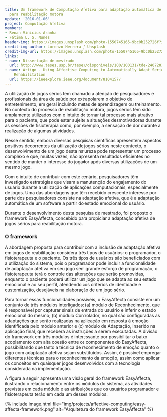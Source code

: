 ```yaml
---
title: Um framework de Computação Afetiva para adaptação automática de jogos sérios
  para reabilitação motora
update: '2016-01-06'
project: Computação Afetiva
members:
- Renan Vinicius Aranha
- Fátima L. S. Nunes
header-img: https://images.unsplash.com/photo-1550745165-9bc0b252726f?ixlib=rb-1.2.1&ixid=MnwxMjA3fDB8MHxwaG90by1wYWdlfHx8fGVufDB8fHx8&auto=format&fit=crop&w=2070&q=80
credit-img-author: Lorenzo Herrera / Unsplash
credit-img-url: https://images.unsplash.com/photo-1550745165-9bc0b252726f?ixlib=rb-1.2.1&ixid=MnwxMjA3fDB8MHxwaG90by1wYWdlfHx8fGVufDB8fHx8&auto=format&fit=crop&w=2070&q=80
links:
- name: Dissertação de mestrado
  url: http://www.teses.usp.br/teses/disponiveis/100/100131/tde-24072017-083504/pt-br.php
- name: Artigo - Using Affective Computing to Automatically Adapt Serious Games for
    Rehabilitation
  url: https://ieeexplore.ieee.org/document/8104157/
---
```


A utilização de jogos sérios tem chamado a atenção de pesquisadores e profissionais da área de saúde por extrapolarem o objetivo de entretenimento, em geral incluindo metas de aprendizagem ou treinamento. No contexto do processo de reabilitação motora, jogos sérios têm sido amplamente utilizados com o intuito de tornar tal processo mais atrativo para o paciente, que pode estar sujeito a situações desmotivadoras durante as sessões de fisioterapia como, por exemplo, a sensação de dor durante a realização de algumas atividades. 

Nesse sentido, embora diversas pesquisas científicas apresentem aspectos positivos decorrentes da utilização de jogos sérios neste contexto, o desenvolvimento de um jogo desta natureza pode representar um processo complexo e que, muitas vezes, não apresenta resultados eficientes no sentido de manter o interesse do jogador após diversas utilizações de um mesmo jogo.

Com o intuito de contribuir com este cenário, pesquisadores têm investigado estratégias que visam a manutenção do engajamento do usuário durante a utilização de aplicações computacionais, especialmente de jogos. Uma das abordagens que têm recebido crescente interesse por parte dos pesquisadores consiste na adaptação afetiva, que é a adaptação automática de um software a partir do estado emocional do usuário. 

Durante o desenvolvimento desta pesquisa de mestrado, foi proposto o framework EasyAffecta, concebido para propiciar a adaptação afetiva de jogos sérios para reabilitação motora. 

### O framework

A abordagem proposta para contribuir com a inclusão de adaptação afetiva em jogos de reabilitação considera três tipos de usuários: o programador, o fisioterapeuta e o paciente. Os três tipos de usuários são beneficiados com a utilização do sistema, pois o programador pode incluir a funcionalidade de adaptação afetiva em seu jogo sem grande esforço de programação, o fisioterapeuta terá o controle das alterações que serão promovidas, enquanto o paciente poderá utilizar um jogo que se adapta ao seu estado emocional e ao seu perfil, atendendo aos critérios de identidade e customização, desejáveis na elaboração de um jogo sério.

Para tornar essas funcionalidades possíveis, o EasyAffecta consiste em um conjunto de três módulos interligados: (a) módulo de Reconhecimento, que é responsável por capturar sinais de entrada do usuário e inferir o estado emocional do mesmo; (b) módulo Controlador, no qual são configuradas as adaptações que serão realizadas na aplicação em resposta à emoção identificada pelo módulo anterior e (c) módulo de Adaptação, inserido na aplicação final, que receberá as instruções a serem executadas. A divisão do framework em três módulos é interessante por possibilitar o baixo acoplamento com alta coesão entre os componentes do EasyAffecta, possibilitando que tanto a técnica de reconhecimento de emoção quanto o jogo com adaptação afetiva sejam substituídos. Assim, é possível empregar diferentes técnicas para o reconhecimento da emoção, assim como aplicar os conceitos em quaisquer jogos desenvolvidos com a tecnologia considerada na implementação.

A figura a seguir apresenta uma visão geral do framework EasyAffecta, ilustrando o relacionamento entre os módulos do sistema, as atividades previstas em cada módulo e as atribuições que os usuários programador e fisioterapeuta terão em cada um desses módulos. 

{% include image.html file="img/projects/affective-computing/easy-affecta-framework.png" alt="Arquitetura do framework EasyAffecta" %}



